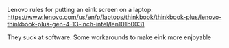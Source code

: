 Lenovo rules for putting an eink screen on a laptop: https://www.lenovo.com/us/en/p/laptops/thinkbook/thinkbook-plus/lenovo-thinkbook-plus-gen-4-13-inch-intel/len101b0031

They suck at software. Some workarounds to make eink more enjoyable